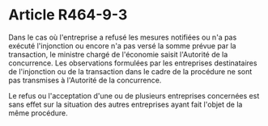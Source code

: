# Article R464-9-3

Dans le cas où l'entreprise a refusé les mesures notifiées ou n'a pas exécuté  l'injonction ou encore n'a pas versé la somme prévue par la transaction, le  ministre chargé de l'économie saisit l'Autorité de la concurrence. Les  observations formulées par les entreprises destinataires de l'injonction ou de  la transaction dans le cadre de la procédure ne sont pas transmises à l'Autorité  de la concurrence.

Le refus ou l'acceptation d'une ou de  plusieurs entreprises concernées est sans effet sur la situation des autres  entreprises ayant fait l'objet de la même procédure.

